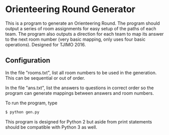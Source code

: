 # Orienteering Round Generator
This is a program to generate an Orienteering Round.  The program should output a series of room assignments for easy setup of the paths of each team.  The program also outputs a direction for each team to map its answer to the next room number (very basic mapping, only uses four basic operations).  Designed for TJIMO 2016.

## Configuration

In the file "rooms.txt", list all room numbers to be used in the generation.  This can be sequential or out of order.

In the file "ans.txt", list the answers to questions in correct order so the program can generate mappings between answers and room numbers.

To run the program, type

```bash
$ python gen.py
```

This program is designed for Python 2 but aside from print statements should be compatible with Python 3 as well.
